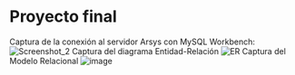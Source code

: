 # Proyecto final
Captura de la conexión al servidor Arsys con MySQL Workbench: ![Screenshot_2](https://user-images.githubusercontent.com/87012714/130228882-fcce8b5b-9ea3-486f-bd84-f5ba0afe5c2a.png)
Captura del diagrama Entidad-Relación
![ER](https://user-images.githubusercontent.com/87013515/130270094-17ea0744-57c1-462e-ba20-674bb2ab2976.png)
Captura del Modelo Relacional
![image](https://user-images.githubusercontent.com/86359434/132216802-fc2f95ec-2405-46b6-a183-ac05823f6b99.png)
